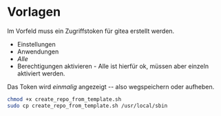 # Vorlagen

Im Vorfeld muss ein Zugriffstoken für gitea erstellt werden.

* Einstellungen
* Anwendungen
* *Alle*
* Berechtigungen aktivieren - Alle ist hierfür ok, müssen
  aber einzeln aktiviert werden.
  
Das Token wird *einmalig* angezeigt -- also wegspeichern oder aufheben.


```bash
chmod +x create_repo_from_template.sh
sudo cp create_repo_from_template.sh /usr/local/sbin
```



